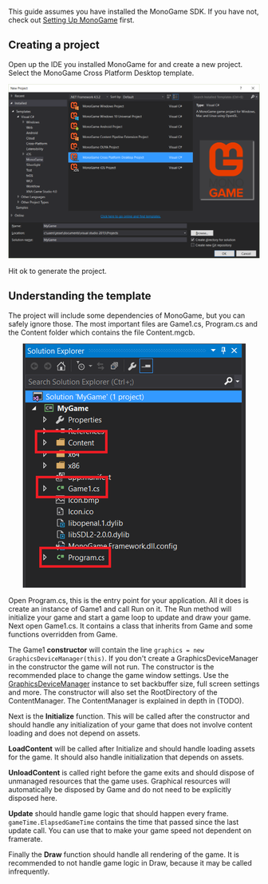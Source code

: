 This guide assumes you have installed the MonoGame SDK. If you have not, check out 
[Setting Up MonoGame](setting_up_monogame.md) first. 

## Creating a project

Open up the IDE you installed MonoGame for and create a new project. Select the MonoGame Cross Platform Desktop template.

<p align="center">
<img src="images/getting_started/new_project_template.png"/>
</p>

Hit ok to generate the project.

## Understanding the template

The project will include some dependencies of MonoGame, but you can safely ignore those. The most important files are Game1.cs, 
Program.cs and the Content folder which contains the file Content.mgcb.

<p align="center">
<img src="images/getting_started/new_project_solution_explorer.png"/>
</p>

Open Program.cs, this is the entry point for your application. All it does is create an instance of Game1 and call Run on it.
The Run method will initialize your game and start a game loop to update and draw your game. Next open Game1.cs. It contains
a class that inherits from Game and some functions overridden from Game. 

The Game1 **constructor** will contain the line `graphics = new GraphicsDeviceManager(this)`. If you don't create a 
GraphicsDeviceManager in the constructor the game will not run. The constructor is the recommended place to change the game 
window settings. Use the [GraphicsDeviceManager](http://www.monogame.net/documentation/?page=T_Microsoft_Xna_Framework_GraphicsDeviceManager) 
instance to set backbuffer size, full screen settings and more. The constructor will also set the RootDirectory of the ContentManager.
The ContentManager is explained in depth in (TODO). 

Next is the **Initialize** function. This will be called after the constructor and should handle any initialization of your game that
does not involve content loading and does not depend on assets.

**LoadContent** will be called after Initialize and should handle loading assets for the game. It should also handle initialization
that depends on assets.

**UnloadContent** is called right before the game exits and should dispose of unmanaged resources that the game uses. Graphical
resources will automatically be disposed by Game and do not need to be explicitly disposed here.

**Update** should handle game logic that should happen every frame. `gameTime.ElapsedGameTime` contains the time that passed since
the last update call. You can use that to make your game speed not dependent on framerate.

Finally the **Draw** function should handle all rendering of the game. It is recommended to not handle game logic in Draw, because
it may be called infrequently. 
